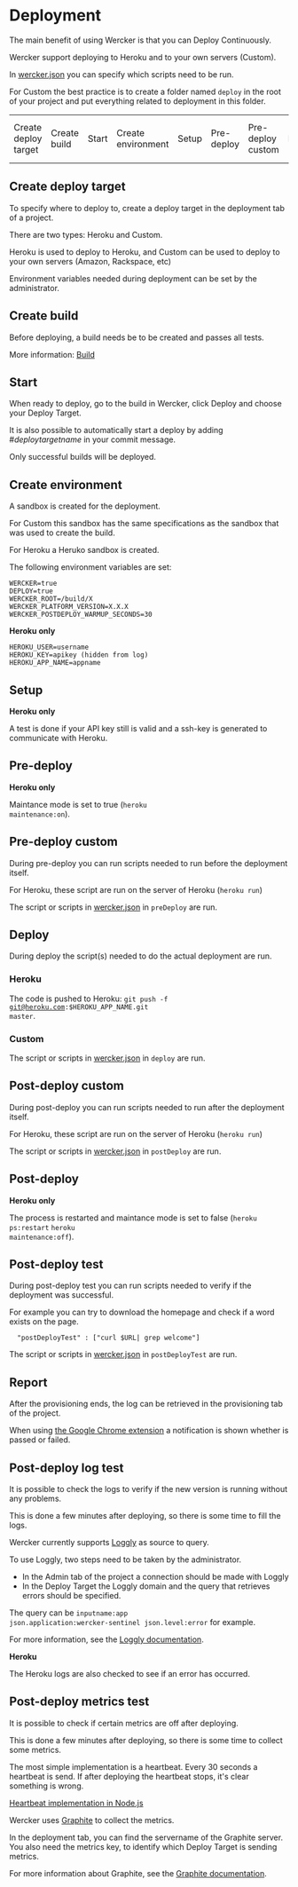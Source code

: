 # Deployment

The main benefit of using Wercker is that you can Deploy Continuously.

Wercker support deploying to Heroku and to your own servers (Custom).

In [wercker.json](werckerjson) you can specify which scripts need to be run.

For Custom the best practice is to create a folder named <code>deploy</code> in the root of your project and put everything related to deployment in this folder.

<table class="diagram">
  <tr>
    <td>Create deploy target</td>
    <td>Create build</td>
    <td>Start</td>
    <td>Create environment</td>
    <td>Setup</td>
    <td>Pre-deploy</td>
    <td>Pre-deploy custom</td>
    <td>Deploy</td>
    <td>Post-deploy custom</td>
    <td>Post-deploy</td>
    <td>Post-deploy test</td>
    <td>Report</td>
    <td>Post-deploy log test</td>
    <td>Post-deploy metrics test</td>
  </tr>
</table>


## Create deploy target

To specify where to deploy to, create a deploy target in the deployment tab of a project.

There are two types: Heroku and Custom.

Heroku is used to deploy to Heroku, and Custom can be used to deploy to your own servers (Amazon, Rackspace, etc)

Environment variables needed during deployment can be set by the administrator.

## Create build

Before deploying, a build needs be to be created and passes all tests.

More information: [Build](build)

## Start

When ready to deploy, go to the build in Wercker, click Deploy and choose your Deploy Target.

It is also possible to automatically start a deploy by adding #*deploytargetname* in your commit message.

Only successful builds will be deployed.

## Create environment

A sandbox is created for the deployment.

For Custom this sandbox has the same specifications as the sandbox that was used to create the build.

For Heroku a Heruko sandbox is created.

The following environment variables are set:

```
WERCKER=true
DEPLOY=true
WERCKER_ROOT=/build/X
WERCKER_PLATFORM_VERSION=X.X.X
WERCKER_POSTDEPLOY_WARMUP_SECONDS=30
```

**Heroku only**

```
HEROKU_USER=username
HEROKU_KEY=apikey (hidden from log)
HEROKU_APP_NAME=appname
```

## Setup

**Heroku only**

A test is done if your API key still is valid and a ssh-key is generated to communicate with Heroku.

## Pre-deploy

**Heroku only**

Maintance mode is set to true (<code>heroku maintenance:on</code>).

## Pre-deploy custom

During pre-deploy you can run scripts needed to run before the deployment itself.

For Heroku, these script are run on the server of Heroku (<code>heroku run</code>)

The script or scripts in [wercker.json](werckerjson) in <code>preDeploy</code> are run.

## Deploy

During deploy the script(s) needed to do the actual deployment are run.

### Heroku

The code is pushed to Heroku: <code>git push -f git@heroku.com:$HEROKU_APP_NAME.git master</code>.

### Custom

The script or scripts in [wercker.json](werckerjson) in <code>deploy</code> are run.

## Post-deploy custom

During post-deploy you can run scripts needed to run after the deployment itself.

For Heroku, these script are run on the server of Heroku (<code>heroku run</code>)

The script or scripts in [wercker.json](werckerjson) in <code>postDeploy</code> are run.


## Post-deploy

**Heroku only**

The process is restarted and maintance mode is set to false (<code>heroku ps:restart</code> <code>heroku maintenance:off</code>).

## Post-deploy test

During post-deploy test you can run scripts needed to verify if the deployment was successful.

For example you can try to download the homepage and check if a word exists on the page.

```
  "postDeployTest" : ["curl $URL| grep welcome"]
```


The script or scripts in [wercker.json](werckerjson) in <code>postDeployTest</code> are run.

## Report

After the provisioning ends, the log can be retrieved in the provisioning tab of the project.

When using [the Google Chrome extension](concepts#google-chrome-extension) a notification is shown whether is passed or failed.


## Post-deploy log test

It is possible to check the logs to verify if the new version is running without any problems.

This is done a few minutes after deploying, so there is some time to fill the logs.

Wercker currently supports <a href="http://loggly.com/" target="_blank">Loggly</a> as source to query.

To use Loggly, two steps need to be taken by the administrator.

* In the Admin tab of the project a connection should be made with Loggly
* In the Deploy Target the Loggly domain and the query that retrieves errors should be specified.

The query can be <code>inputname:app json.application:wercker-sentinel json.level:error</code> for example.

For more information, see the <a href="http://www.loggly.com/support/using-data/search-basics/" target="_blank">Loggly documentation</a>.

**Heroku**

The Heroku logs are also checked to see if an error has occurred.


<a id="post-deploy-metrics-test"></a>

## Post-deploy metrics test

It is possible to check if certain metrics are off after deploying.

This is done a few minutes after deploying, so there is some time to collect some metrics.

The most simple implementation is a heartbeat. Every 30 seconds a heartbeat is send.
If after deploying the heartbeat stops, it's clear something is wrong.

[Heartbeat implementation in Node.js](graphite-hearbeat-nodejs)

Wercker uses <a href="http://graphite.wikidot.com//" target="_blank">Graphite</a> to collect the metrics.

In the deployment tab, you can find the servername of the Graphite server. You also need the metrics key, to identify which Deploy Target is sending metrics.

For more information about Graphite, see the <a href="http://graphite.readthedocs.org/" target="_blank">Graphite documentation</a>.

